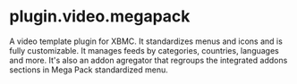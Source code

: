plugin.video.megapack
=====================

A video template plugin for XBMC. It standardizes menus and icons and is fully customizable. It manages feeds by categories, countries, languages and more. It's also an addon agregator that regroups the integrated addons sections in Mega Pack standardized menu.
